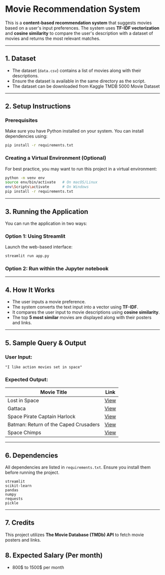 # **Movie Recommendation System**

This is a **content-based recommendation system** that suggests movies based on a user's input preferences. The system uses **TF-IDF vectorization** and **cosine similarity** to compare the user's description with a dataset of movies and returns the most relevant matches.

---

## **1. Dataset**
- The dataset (`data.csv`) contains a list of movies along with their descriptions.
- Ensure the dataset is available in the same directory as the script.
- The dataset can be downloaded from Kaggle TMDB 5000 Movie Dataset

---

## **2. Setup Instructions**
### **Prerequisites**
Make sure you have Python installed on your system. You can install dependencies using:

```bash
pip install -r requirements.txt
```

### **Creating a Virtual Environment (Optional)**
For best practice, you may want to run this project in a virtual environment:
```bash
python -m venv env
source env/bin/activate   # On macOS/Linux
env\Scripts\activate      # On Windows
pip install -r requirements.txt
```

---

## **3. Running the Application**
You can run the application in two ways:

### **Option 1: Using Streamlit**
Launch the web-based interface:
```bash
streamlit run app.py
```

### **Option 2: Run within the Jupyter notebook**
---

## **4. How It Works**
- The user inputs a movie preference.
- The system converts the text input into a vector using **TF-IDF**.
- It compares the user input to movie descriptions using **cosine similarity**.
- The top **5 most similar** movies are displayed along with their posters and links.

---

## **5. Sample Query & Output**
### **User Input:**
```plaintext
"I like action movies set in space"
```

### **Expected Output:**
| Movie Title            | Link |
|------------------------|------|
| Lost in Space | [View](https://www.themoviedb.org/movie/2157-lost-in-space) |
| Gattaca  |  [View](https://www.themoviedb.org/movie/782-gattaca) |
| Space Pirate Captain Harlock | [View](https://www.themoviedb.org/movie/192577) |
| Batman: Return of the Caped Crusaders | [View](https://www.themoviedb.org/movie/411736-batman-return-of-the-caped-crusaders) |
| Space Chimps | [View](https://www.themoviedb.org/movie/11802-space-chimps) |


---

## **6. Dependencies**
All dependencies are listed in `requirements.txt`. Ensure you install them before running the project.

```plaintext
streamlit
scikit-learn
pandas
numpy
requests
pickle
```

---

## **7. Credits**
This project utilizes **The Movie Database (TMDb) API** to fetch movie posters and links.

## **8. Expected Salary (Per month)**
- 800$ to 1500$ per month 
